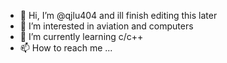 - 👋 Hi, I’m @qjlu404 and ill finish editing this later
- 👀 I’m interested in aviation and computers
- 🌱 I’m currently learning c/c++
- 📫 How to reach me ...

<!---
qjlu404/qjlu404 is a ✨ special ✨ repository because its `README.md` (this file) appears on your GitHub profile.
You can click the Preview link to take a look at your changes.
--->
